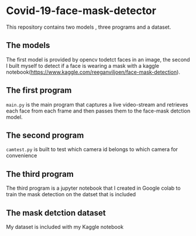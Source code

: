 # Covid-19-face-mask-detector

This repository contains two models , three programs and a dataset.

## The models

The first model is provided by opencv todetct faces in an image, the second I built myself to detect if a face is wearing a mask with a kaggle notebook(https://www.kaggle.com/reeganviljoen/face-mask-detection).
 
## The first program

`main.py` is the main program that captures a live video-stream and retrieves each face from each frame and then passes them to the face-mask detction model.

## The second program
`camtest.py` is built to test which camera id belongs to which camera for convenience

## The third program
The third program is a jupyter notebook that I created in Google colab to train the mask detection on the datset that is included
## The mask detction dataset

My dataset is included with my Kaggle notebook
